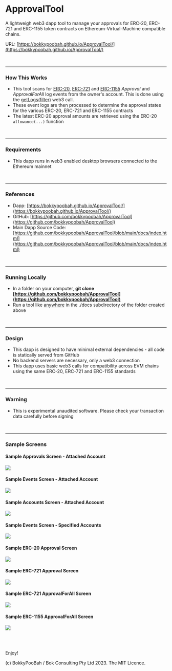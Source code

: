 # ApprovalTool

A lightweigh web3 dapp tool to manage your approvals for ERC-20, ERC-721 and ERC-1155 token contracts on Ethereum-Virtual-Machine compatible chains.

URL: [https://bokkypoobah.github.io/ApprovalTool/](https://bokkypoobah.github.io/ApprovalTool/)

<br />

---

### How This Works

* This tool scans for [ERC-20](https://eips.ethereum.org/EIPS/eip-20#events), [ERC-721](https://eips.ethereum.org/EIPS/eip-721#specification) and [ERC-1155](https://eips.ethereum.org/EIPS/eip-1155#specification) *Approval* and *ApprovalForAll* log events from the owner's account. This is done using the [getLogs(filter)](https://docs.ethers.org/v5/api/providers/provider/#Provider-getLogs) web3 call.
* These event logs are then processed to determine the approval states for the various ERC-20, ERC-721 and ERC-1155 contracts
* The latest ERC-20 approval amounts are retrieved using the ERC-20 `allowance(...)` function

<br />

---

### Requirements

* This dapp runs in web3 enabled desktop browsers connected to the Ethereum mainnet

<br />

---

### References

* Dapp: [https://bokkypoobah.github.io/ApprovalTool/](https://bokkypoobah.github.io/ApprovalTool/)
* GitHub: [https://github.com/bokkypoobah/ApprovalTool](https://github.com/bokkypoobah/ApprovalTool)
* Main Dapp Source Code: [https://github.com/bokkypoobah/ApprovalTool/blob/main/docs/index.html](https://github.com/bokkypoobah/ApprovalTool/blob/main/docs/index.html)

<br />

---

### Running Locally

* In a folder on your computer, **git clone [https://github.com/bokkypoobah/ApprovalTool](https://github.com/bokkypoobah/ApprovalTool)**
* Run a tool like [anywhere](https://www.npmjs.com/package/anywhere) in the ./docs subdirectory of the folder created above

<br />

---

### Design

* This dapp is designed to have minimal external dependencies - all code is statically served from GitHub
* No backend servers are necessary, only a web3 connection
* This dapp uses basic web3 calls for compatibility across EVM chains using the same ERC-20, ERC-721 and ERC-1155 standards

<br />

---

### Warning

* This is experimental unaudited software. Please check your transaction data carefully before signing

<br />

---

### Sample Screens

#### Sample Approvals Screen - Attached Account

<kbd><img src="images/SampleScreen_Approvals_20231123.png" /></kbd>

#### Sample Events Screen - Attached Account

<kbd><img src="images/SampleScreen_Events_20231123.png" /></kbd>

#### Sample Accounts Screen - Attached Account

<kbd><img src="images/SampleScreen_Accounts_20231123.png" /></kbd>

#### Sample Events Screen - Specified Accounts

<kbd><img src="images/SampleScreen_Approvals_SpecifiedAccounts_20231123.png" /></kbd>

#### Sample ERC-20 Approval Screen

<kbd><img src="images/SampleScreen_UpdateERC20_20231123.png" /></kbd>

#### Sample ERC-721 Approval Screen

<kbd><img src="images/SampleScreen_UpdateERC721Approval_20231123.png" /></kbd>

#### Sample ERC-721 ApprovalForAll Screen

<kbd><img src="images/SampleScreen_UpdateERC721ApprovalForAll_20231123.png" /></kbd>

#### Sample ERC-1155 ApprovalForAll Screen

<kbd><img src="images/SampleScreen_UpdateERC1155ApprovalForAll_20231123.png" /></kbd>

<br />

<br />

Enjoy!

(c) BokkyPooBah / Bok Consulting Pty Ltd 2023. The MIT Licence.
